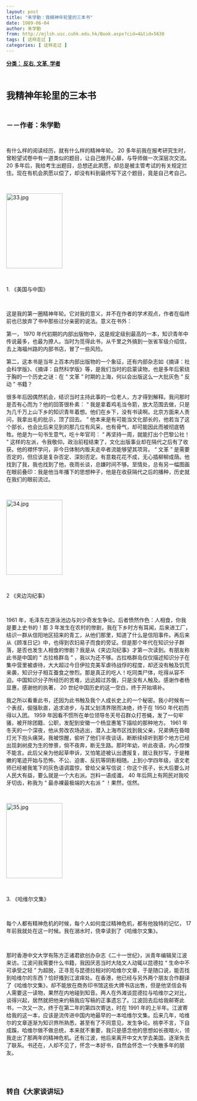 ```yaml
---
layout: post
title: "朱学勤：我精神年轮里的三本书"
date: 1989-06-04
author: 朱学勤
from: http://mjlsh.usc.cuhk.edu.hk/Book.aspx?cid=4&tid=5630
tags: [ 这样走过 ]
categories: [ 这样走过 ]
---
```


<div style="margin: 15px 10px 10px 0px;">
 <div>
  <span id="ctl00_ContentPlaceHolder1_chapter1_SubjectLabel" style="font-weight:bold;text-decoration:underline;">
   分类： 反右, 文革, 学者
  </span>
 </div>
 <p class="p1">
  <b>
   <font size="5">
    <span class="s1">
    </span>
    <br/>
   </font>
  </b>
 </p>
 <p class="p2">
  <span class="s1">
   <b>
    <font size="5">
     我精神年轮里的三本书
    </font>
   </b>
  </span>
 </p>
 <p class="p1">
  <b>
   <font size="4">
    <span class="s1">
    </span>
    <br/>
   </font>
  </b>
 </p>
 <p class="p2">
  <span class="s1">
   <b>
    <font size="4">
     －－作者：朱学勤
    </font>
   </b>
  </span>
 </p>
 <p class="p1">
  <span class="s1">
  </span>
  <br/>
 </p>
 <p class="p2">
  <span class="s1">
   有什么样的阅读经历，就有什么样的精神年轮。
  </span>
  <span class="s2">
   20
  </span>
  <span class="s1">
   多年前我在报考研究生时，曾盼望试卷中有一道类似的题目，让自己敞开心扉，与导师做一次深层次交流。
  </span>
  <span class="s2">
   20
  </span>
  <span class="s1">
   多年后，我给考生出题目，总想还此夙愿，却总是被主管考试的有关规定拦住。现在有机会夙愿以偿了，却没有料到最终写下这个题目，竟是自己考自己。
  </span>
 </p>
 <p class="p1">
  <span class="s1">
  </span>
  <br/>
 </p>
 <p class="p3">
  <span class="s1">
   <img alt="33.jpg" border="0" height="200" src="/medias/contents/5630/33.jpg" width="150"/>
  </span>
 </p>
 <p class="p1">
  <span class="s1">
  </span>
  <br/>
 </p>
 <p class="p2">
  <span class="s2">
   1.
  </span>
  <span class="s1">
   《美国与中国》
  </span>
 </p>
 <p class="p1">
  <span class="s1">
  </span>
  <br/>
 </p>
 <p class="p2">
  <span class="s1">
   这是我的第一圈精神年轮。它对我的意义，并不在作者的学术观点，作者在临终前也已放弃了书中那些过分亲密的说法。意义在书外：
  </span>
 </p>
 <p class="p1">
  <span class="s1">
   <span class="Apple-converted-space">
   </span>
  </span>
 </p>
 <p class="p2">
  <span class="s1">
   第一，
  </span>
  <span class="s2">
   1970
  </span>
  <span class="s1">
   年代初期的内部出版物中，这是规定级别最高的一本，知识青年中传说最多，也最为撩人。当时为觅得此书，从千里之外搞到一张省军级介绍信，去上海福州路的内部书店，冒了一些风险。
  </span>
 </p>
 <p class="p1">
  <span class="s1">
   <span class="Apple-converted-space">
   </span>
  </span>
 </p>
 <p class="p2">
  <span class="s1">
   第二，这本书是当年上百本内部出版物的一个象征，还有内部杂志如《摘译：社会科学版》、《摘译：自然科学版》等，是我们当时的启蒙读物，也是多年后萦绕于胸的一个历史之谜：在
  </span>
  <span class="s2">
   “
  </span>
  <span class="s1">
   文革
  </span>
  <span class="s2">
   ”
  </span>
  <span class="s1">
   时期的上海，何以会出版这么一大批灰色
  </span>
  <span class="s2">
   “
  </span>
  <span class="s1">
   反动
  </span>
  <span class="s2">
   ”
  </span>
  <span class="s1">
   书籍？
  </span>
 </p>
 <p class="p1">
  <span class="s1">
   <span class="Apple-converted-space">
   </span>
  </span>
 </p>
 <p class="p2">
  <span class="s1">
   很多年后因偶然机会，结识当时主持此事的一位老人，方才得到解释。我问那时是否有心而为？他的回答很朴素：
  </span>
  <span class="s2">
   “
  </span>
  <span class="s1">
   我是拿着鸡毛当令箭，放大范围去做，只是为几千万上山下乡的知识青年着想。他们在乡下，没有书读啊。北京方面来人责问，我拿出毛的批示，顶了回去。
  </span>
  <span class="s2">
   ”
  </span>
  <span class="s1">
   他本来是有可能当文化部长的，他若当了这个部长，也会比后来见到的那几位有风采，也有骨气，却可能因此而被彻底牺牲。他是为一句书生意气，吃十年官司：
  </span>
  <span class="s2">
   “
  </span>
  <span class="s1">
   再坚持一周，就能打出个巴黎公社！
  </span>
  <span class="s2">
   ”
  </span>
  <span class="s1">
   这样的左派，令我敬仰。政治前程结束了，文化出版事业却在隔代之后有了收获。他的襟怀学问，非今日体制内贩夫走卒者流能够望其项背。
  </span>
  <span class="s2">
   “
  </span>
  <span class="s1">
   文革
  </span>
  <span class="s2">
   ”
  </span>
  <span class="s1">
   是需要否定的，但应该是复杂否定、深刻否定。有意栽花花不成，无心插柳柳成荫。他找到了我，我也找到了他，夜雨长谈，总嫌时间不够。至情处，总有另一幅图画在眼前叠印：我是他当年播下的思想种子，他是在收获隔代之后的播种，历史就在我们的眼前流过。
  </span>
 </p>
 <p class="p1">
  <span class="s1">
  </span>
  <br/>
 </p>
 <p class="p3">
  <span class="s1">
   <img alt="34.jpg" border="0" height="200" src="/medias/contents/5630/34.jpg" width="150"/>
  </span>
 </p>
 <p class="p1">
  <span class="s1">
  </span>
  <br/>
 </p>
 <p class="p2">
  <span class="s2">
   2
  </span>
  <span class="s1">
   《夹边沟纪事》
  </span>
  <span class="s2">
   <span class="Apple-converted-space">
   </span>
  </span>
 </p>
 <p class="p1">
  <span class="s1">
  </span>
  <br/>
 </p>
 <p class="p2">
  <span class="s2">
   1961
  </span>
  <span class="s1">
   年，毛泽东在游泳池边与刘少奇发生争论。后者愤然作色：人相食，你我是要上史书的！那
  </span>
  <span class="s2">
   3
  </span>
  <span class="s1">
   年发生在农村的惨剧，我在下乡时方有耳闻，后来进工厂，结识一群从信阳地区招来的青工，从他们那里，知道了什么是信阳事件。再后来从《顾准日记》中，也得到农妇易子而食的旁证。但是那个年代在知识分子群落，是否也发生人相食的惨剧？我是从《夹边沟纪事》才第一次读到。有朋友称此书是中国的
  </span>
  <span class="s2">
   “
  </span>
  <span class="s1">
   古拉格群岛
  </span>
  <span class="s2">
   ”
  </span>
  <span class="s1">
   ，我以为还不够。古拉格群岛仅仅描述知识分子在集中营里被虐待，大大超过今日伊拉克美军虐待战俘的程度，却还没有触及饥荒来袭，知识分子相互蚕食之惨烈。那是真正的吃人！吃同类尸体，吃得从容不迫。中国知识分子所经历的苦难，远远超过苏俄，只是没有人触及。感谢作者杨显惠，感谢他的执著，
  </span>
  <span class="s2">
   20
  </span>
  <span class="s1">
   世纪中国历史的这一空白，终于开始填补。
  </span>
 </p>
 <p class="p1">
  <span class="s1">
   <span class="Apple-converted-space">
   </span>
  </span>
 </p>
 <p class="p2">
  <span class="s1">
   我之所以看重此书，还因为此书触及我个人成长史上的一个秘密。我小时候有一个表叔，倔强耿直，追求进步，与其父划清界限而决绝，终于在
  </span>
  <span class="s2">
   1950
  </span>
  <span class="s1">
   年代初而得以入团。
  </span>
  <span class="s2">
   1959
  </span>
  <span class="s1">
   年因看不惯所在单位领导冬天号召群众打苍蝇，发了一句牢骚，被开除团籍、公职，发配到安徽一个杨显惠笔下描绘的那种地方。
  </span>
  <span class="s2">
   1961
  </span>
  <span class="s1">
   年冬天的一个深夜，他从劳改农场逃出，潜入上海市区找到我父亲，兄弟俩在昏暗灯光下抱头痛哭。我被惊醒，偷听了他们半夜谈话，断断续续听到那个地方已经出现剥树皮为生的惨景，倘不夜奔，断无生路。那时年幼，听此夜语，内心惊悚不能言。此后父亲为他起草申诉，又怕笔迹被认出遭报复，就让我抄写，于是稚嫩的笔迹开始与恐怖、不公、迫害、反抗等阴影相随。上到小学四年级，语文老师已经被我笔下的灰色语调震惊，曾给父亲写信说：你这个孩子，长大后要么对人民大有益，要么就是一个大右派。岂料一语成谶，
  </span>
  <span class="s2">
   40
  </span>
  <span class="s1">
   年后网上有网民对我咬牙切齿，称我为
  </span>
  <span class="s2">
   “
  </span>
  <span class="s1">
   最赤裸最极端的大右派
  </span>
  <span class="s2">
   ”
  </span>
  <span class="s1">
   ！果然，信然。
  </span>
 </p>
 <p class="p1">
  <span class="s1">
  </span>
  <br/>
 </p>
 <p class="p3">
  <span class="s1">
   <img alt="35.jpg" border="0" height="200" src="/medias/contents/5630/35.jpg" width="150"/>
  </span>
 </p>
 <p class="p1">
  <span class="s1">
  </span>
  <br/>
 </p>
 <p class="p2">
  <span class="s2">
   3.
  </span>
  <span class="s1">
   《哈维尔文集》
  </span>
 </p>
 <p class="p1">
  <span class="s1">
  </span>
  <br/>
 </p>
 <p class="p2">
  <span class="s1">
   每个人都有精神危机的时候，每个人如何度过精神危机，都有他独特的记忆，
  </span>
  <span class="s2">
   17
  </span>
  <span class="s1">
   年前我就处在这一时候。我在溺水时，侥幸读到了《哈维尔文集》。
  </span>
 </p>
 <p class="p1">
  <span class="s1">
  </span>
  <br/>
 </p>
 <p class="p2">
  <span class="s1">
   那时香港中文大学有陈方正诸君欲创办杂志《二十一世纪》，派青年编辑吴江波来访。江波问我需要什么书籍，我因厌恶当时大陆文人动辄以昆德拉
  </span>
  <span class="s2">
   “
  </span>
  <span class="s1">
   生命中不可承受之轻
  </span>
  <span class="s2">
   ”
  </span>
  <span class="s1">
   为超脱，正寻觅与昆德拉相对的哈维尔文章，于是随口说，能否找到哈维尔的东西？恰好搔到江波痒处。在香港，他已经与另外两个朋友合作翻译了《哈维尔文集》，却不能放在商务印书馆这些大牌书店出售，但是他坚信会有人需要这一读物，果然在内地碰到知音。两人在外滩谈昆德拉与哈维尔之对比，谈得兴起，居然就把他来约稿我应写稿的正事遗忘了。江波回去后给我邮寄此书，一次又一次，终于在第二年的第四次寄达，时在
  </span>
  <span class="s2">
   1991
  </span>
  <span class="s1">
   年的上半年。江波寄给我的这一本，应该是流传进中国内地最早的一本哈维尔文集。后来几年，哈维尔的文章逐渐为知识界所熟悉，甚至有了不同意见，发生争论。桃李不言，下自成蹊，哈维尔做不做总统，本来就不重要，我只是感念他的思想如长夜暗火，领我走出了那两年的精神危机。还有江波，他后来离开中文大学去美国，逐渐失去了联系。书还在，人却不见了，怀念一本好书，自然会怀念一个失散多年的朋友。
  </span>
 </p>
 <p class="p1">
  <span class="s1">
  </span>
  <br/>
 </p>
 <p class="p1">
  <b>
   <font size="4">
    <span class="s1">
    </span>
    <br/>
   </font>
  </b>
 </p>
 <p class="p2">
  <span class="s1">
   <b>
    <font size="4">
     转自《大家谈讲坛》
    </font>
   </b>
  </span>
 </p>
 <p class="p3">
  <br/>
 </p>
 <p class="p3">
  <br/>
 </p>
</div>

